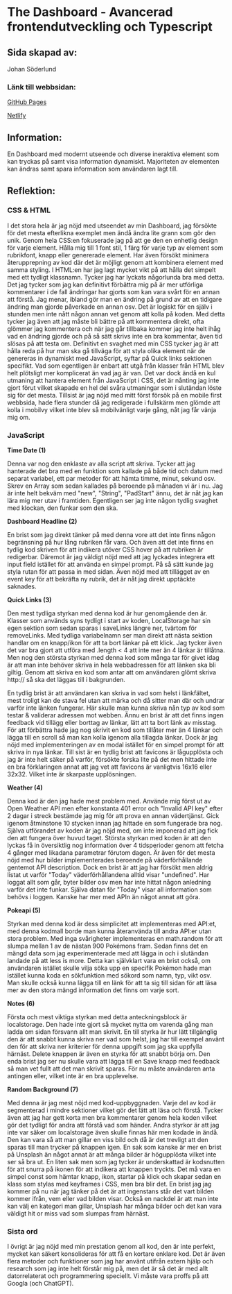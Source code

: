 # The Dashboard - Avancerad frontendutveckling och Typescript

## Sida skapad av:

Johan Söderlund

### Länk till webbsidan:

[GitHub Pages](https://jhn322.github.io/dashboard-frontend/)

[Netlify](https://jhn-dashboard.netlify.app/)

## Information:

En Dashboard med modernt utseende och diverse ineraktiva element som kan tryckas på samt visa information dynamiskt. Majoriteten av elementen kan ändras samt spara information som användaren lagt till.

## Reflektion:

### CSS & HTML

I det stora hela är jag nöjd med utseendet av min Dashboard, jag försökte för det mesta efterlikna exemplet men ändå ändra lite grann som gör den unik. Genom hela CSS:en fokuserade jag på att ge den en enhetlig design för varje element. Hålla mig till 1 font stil, 1 färg för varje typ av element som rubrikfont, knapp eller genererade element. Har även försökt minimera återupprepning av kod där det är möjligt genom att kombinera element med samma styling. I HTML:en har jag lagt mycket vikt på att hålla det simpelt med ett tydligt klassnamn. Tycker jag har lyckats någorlunda bra med detta. Det jag tycker som jag kan definitivt förbättra mig på är mer utförliga kommentarer i de fall ändringar har gjorts som kan vara svårt för en annan att förstå. Jag menar, ibland gör man en ändring på grund av att en tidigare ändring man gjorde påverkade en annan osv. Det är logiskt för en själv i stunden men inte nått någon annan vet genom att kolla på koden. Med detta tycker jag även att jag måste bli bättre på att kommentera direkt, ofta glömmer jag kommentera och när jag går tillbaka kommer jag inte helt ihåg vad en ändring gjorde och på så sätt skrivs inte en bra kommentar, även tid slösas på att testa om. Definitivt en svaghet med min CSS tycker jag är att hålla reda på hur man ska gå tillväga för att styla olika element när de genereras in dynamiskt med JavaScript, syftar på Quick links sektionen specifikt. Vad som egentligen är enbart att utgå från klasser från HTML blev helt plötsligt mer komplicerat än vad jag är van. Det var dock ändå en kul utmaning att hantera element från JavaScript i CSS, det är nånting jag inte gjort förut vilket skapade en hel del svåra utmaningar som i slutändan löste sig för det mesta. Tillsist är jag nöjd med mitt först försök på en mobile first webbsida, hade flera stunder då jag redigerade i fullskärm men glömde att kolla i mobilvy vilket inte blev så mobilvänligt varje gång, nåt jag får vänja mig om.

### JavaScript

**Time Date (1)**

Denna var nog den enklaste av alla script att skriva. Tycker att jag hanterade det bra med en funktion som kallade på både tid och datum med separat variabel, ett par metoder för att hämta timme, minut, sekund osv. Skrev en Array som sedan kallades på beroende på månaden vi är i nu. Jag är inte helt bekväm med "new", "String", "PadStart" ännu, det är nåt jag kan lära mig mer utav i framtiden. Egentligen ser jag inte någon tydlig svaghet med klockan, den funkar som den ska.

**Dashboard Headline (2)**

En brist som jag direkt tänker på med denna vore att det inte finns någon begränsning på hur lång rubriken får vara. Och även att det inte finns en tydlig kod skriven för att indikera utöver CSS hover på att rubriken är redigerbar. Däremot är jag väldigt nöjd med att jag lyckades integrera ett input field istället för att använda en simpel prompt. På så sätt kunde jag styla rutan för att passa in med sidan. Även nöjd med att tillägget av en event key för att bekräfta ny rubrik, det är nåt jag direkt upptäckte saknades.

**Quick Links (3)**

Den mest tydliga styrkan med denna kod är hur genomgående den är. Klasser som används syns tydligt i start av koden, LocalStorage har sin egen sektion som sedan sparas i saveLinks längre ner, tvärtom för removeLinks. Med tydliga variabelnamn ser man direkt att nästa sektion handlar om en knapp/ikon för att ta bort länkar på ett klick. Jag tycker även det var bra gjort att utföra med .length < 4 att inte mer än 4 länkar är tillåtna. Men nog den största styrkan med denna kod som många tar för givet idag är att man inte behöver skriva in hela webbadressen för att länken ska bli giltig. Genom att skriva en kod som antar att om användaren glömt skriva http:// så ska det läggas till i bakgrunden.

En tydlig brist är att användaren kan skriva in vad som helst i länkfältet, mest troligt kan de stava fel utan att märka och då sitter man där och undrar varför inte länken fungerar. Här skulle man kunna skriva nån typ av kod som testar & validerar adressen mot webben. Ännu en brist är att det finns ingen feedback vid tillägg eller borttag av länkar, lätt att ta bort länk av misstag. För att förbättra hade jag nog skrivit en kod som tillåter mer än 4 länkar och lägga till en scroll så man kan kolla igenom alla tillagda länkar. Dock är jag nöjd med implementeringen av en modal istället för en simpel prompt för att skriva in nya länkar. Till sist är en tydlig brist att favicons är lågupplösta och jag är inte helt säker på varför, försökte forska lite på det men hittade inte en bra förklaringen annat att jag vet att favicons är vanligtvis 16x16 eller 32x32. Vilket inte är skarpaste upplösningen.

**Weather (4)**

Denna kod är den jag hade mest problem med. Använde mig först ut av Open Weather API men efter konstanta 401 error och "Invalid API key" efter 2 dagar i streck bestämde jag mig för att prova en annan vädertjänst. Gick igenom åtminstone 10 stycken innan jag hittade en som fungerade bra nog. Själva utförandet av koden är jag nöjd med, om inte imponerad att jag fick den att fungera över huvud taget. Största styrkan med koden är att den lyckas få in översiktlig nog information över 4 tidsperioder genom att fetcha 4 gånger med likadana parametrar förutom dagen. Är även för det mesta nöjd med hur bilder implementerades beroende på väderförhållande gentemot API description. Dock en brist är att jag har försökt men aldrig listat ut varför "Today" väderförhållandena alltid visar "undefined". Har loggat allt som går, byter bilder osv men har inte hittat någon anledning varför det inte funkar. Själva datan för "Today" visar all information som behövs i loggen. Kanske har mer med APIn än något annat att göra.

**Pokeapi (5)**

Styrkan med denna kod är dess simplicitet att implementeras med API:et, med denna kodmall borde man kunna återanvända till andra API:er utan stora problem. Med inga svårigheter implementeras en math.random för att slumpa mellan 1 av de nästan 900 Pokémons fram. Sedan finns det en mängd data som jag experimenterade med att lägga in och i slutändan landade på att less is more. Detta kan självklart vara en brist också, om användaren istället skulle vilja söka upp en specifik Pokémon hade man istället kunna koda en sökfunktion med sökord som namn, typ, vikt osv. Man skulle också kunna lägga till en länk för att ta sig till sidan för att läsa mer av den stora mängd information det finns om varje sort.

**Notes (6)**

Första och mest viktiga styrkan med detta anteckningsblock är localstorage. Den hade inte gjort så mycket nytta om varenda gång man ladda om sidan försvann allt man skrivit. En till styrka är hur lätt tillgänglig den är att snabbt kunna skriva ner vad som helst, jag har till exempel använt den för att skriva ner kriterier för denna uppgift som jag ska uppfylla härnäst. Delete knappen är även en styrka för att snabbt börja om. Den enda brist jag ser nu skulle vara att lägga till en Save knapp med feedback så man vet fullt att det man skrivit sparas. För nu måste användaren anta antingen eller, vilket inte är en bra upplevelse.

**Random Background (7)**

Med denna är jag mest nöjd med kod-uppbyggnaden. Varje del av kod är segmenterad i mindre sektioner vilket gör det lätt att läsa och förstå. Tycker även att jag har gett korta men bra kommentarer genom hela koden vilket gör det tydligt för andra att förstå vad som händer. Andra styrkor är att jag inte var säker om localstorage även skulle finnas här men kodade in ändå. Den kan vara så att man gillar en viss bild och då är det trevligt att den sparas till man trycker på knappen igen. En sak som kanske är mer en brist på Unsplash än något annat är att många bilder är högupplösta vilket inte ser så bra ut. En liten sak men som jag tycker är underskattad är kodsnutten för att snurra på ikonen för att indikera att knappen tryckts. Det må vara en simpel const som hämtar knapp, ikon, startar på klick och skapar sedan en klass som stylas med keyframes i CSS, men bra blir det. En brist jag jag kommer på nu när jag tänker på det är att ingenstans står det vart bilden kommer ifrån, vem eller vad bilden visar. Också en nackdel är att man inte kan välj en kategori man gillar, Unsplash har många bilder och det kan vara väldigt hit or miss vad som slumpas fram härnäst.

### Sista ord

I övrigt är jag nöjd med min prestation genom all kod, den är inte perfekt, mycket kan säkert konsolideras för att få en kortare enklare kod. Det är även flera metoder och funktioner som jag har använt utifrån extern hjälp och research som jag inte helt förstår mig på, men det är så det är med allt datorrelaterat och programmering speciellt. Vi måste vara proffs på att Googla (och ChatGPT).
